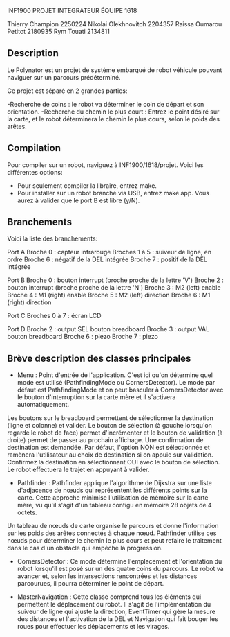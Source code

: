 INF1900 PROJET INTEGRATEUR ÉQUIPE 1618

Thierry Champion        2250224
Nikolai Olekhnovitch    2204357
Raissa Oumarou Petitot  2180935
Rym Touati              2134811


## Description

Le Polynator est un projet de système embarqué de robot véhicule pouvant naviguer sur un parcours prédéterminé.

Ce projet est séparé en 2 grandes parties:

-Recherche de coins : le robot va déterminer le coin de départ et son orientation.
-Recherche du chemin le plus court : Entrez le point désiré sur la carte, et le robot déterminera le chemin le plus cours, selon le poids des arêtes.

## Compilation

Pour compiler sur un robot, naviguez à INF1900/1618/projet. Voici les différentes options:

- Pour seulement compiler la libraire, entrez make.
- Pour installer sur un robot branché via USB, entrez make app. Vous aurez à valider que le port B est libre (y/N).

## Branchements

Voici la liste des branchements:

Port A
Broche 0 : capteur infrarouge
Broches 1 à 5 : suiveur de ligne, en ordre
Broche 6 : négatif de la DEL intégrée
Broche 7 : positif de la DEL intégrée

Port B
Broche 0 : bouton interrupt (broche proche de la lettre 'V')
Broche 2 : bouton interrupt (broche proche de la lettre 'N')
Broche 3 : M2 (left) enable
Broche 4 : M1 (right) enable
Broche 5 : M2 (left) direction
Broche 6 : M1 (right) direction

Port C
Broches 0 à 7 : écran LCD

Port D
Broche 2 : output SEL bouton breadboard
Broche 3 : output VAL bouton breadboard
Broche 6 : piezo
Broche 7 : piezo

## Brève description des classes principales

- Menu              :    Point d'entrée de l'application. C'est ici qu'on détermine quel mode est utilisé (PathfindingMode ou CornersDetector). Le mode par défaut est PathfindingMode et on peut basculer à CornersDetector avec le bouton d'interruption sur la carte mère et il s'activera automatiquement.

Les boutons sur le breadboard permettent de sélectionner la destination (ligne et colonne) et valider. Le bouton de sélection (à gauche lorsqu'on regarde le robot de face) permet d'incrémenter et le bouton de validation (à droite) permet de passer au prochain affichage. Une confirmation de destination est demandée. Par défaut, l'option NON est sélectionnée et ramènera l'utilisateur au choix de destination si on appuie sur validation. Confirmez la destination en sélectionnant OUI avec le bouton de sélection. Le robot effectuera le trajet en appuyant à valider.

- Pathfinder        :   Pathfinder applique l'algorithme de Dijkstra sur une liste d'adjacence de nœuds qui représentent les différents points sur la carte. Cette approche minimise l'utilisation de mémoire sur la carte mère, vu qu'il s'agit d'un tableau contigu en mémoire 28 objets de 4 octets. 

Un tableau de nœuds de carte organise le parcours et donne l'information sur les poids des arêtes connectés à chaque nœud. Pathfinder utilise ces nœuds pour déterminer le chemin le plus cours et peut refaire le traitement dans le cas d'un obstacle qui empêche la progression.

- CornersDetector  :   Ce mode détermine l'emplacement et l'orientation du robot lorsqu'il est posé sur un des quatre coins du parcours. Le robot va avancer et, selon les intersections rencontrées et les distances parcourues, il pourra déterminer le point de départ. 

- MasterNavigation :   Cette classe comprend tous les éléments qui permettent le déplacement du robot. Il s'agit de l'implémentation du suiveur de ligne qui ajuste la direction, EventTimer qui gère la mesure des distances et l'activation de la DEL et Navigation qui fait bouger les roues pour effectuer les déplacements et les virages.
